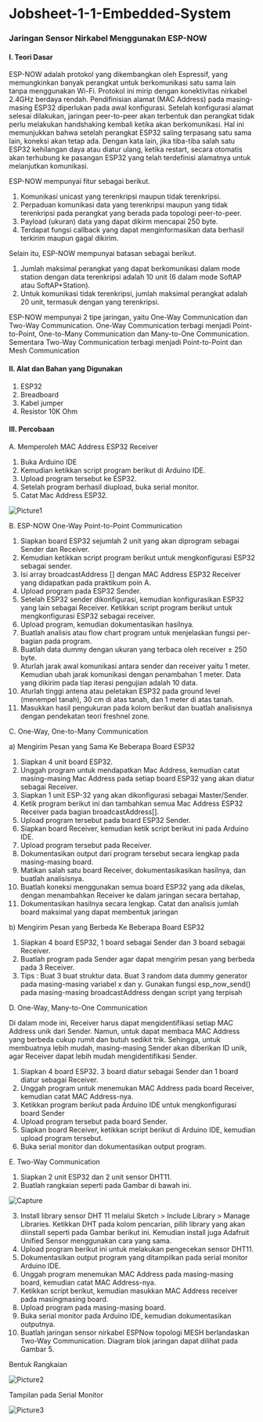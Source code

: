 # Jobsheet-1-1-Embedded-System
### Jaringan Sensor Nirkabel Menggunakan ESP-NOW

#### I. Teori Dasar
ESP-NOW adalah protokol yang dikembangkan oleh Espressif, yang memungkinkan banyak perangkat untuk berkomunikasi satu sama lain tanpa menggunakan Wi-Fi. Protokol ini mirip dengan konektivitas nirkabel 2.4GHz berdaya rendah. Pendifinisian alamat (MAC Address) pada masing-masing ESP32 diperlukan pada awal konfigurasi. Setelah konfigurasi alamat selesai dilakukan, jaringan peer-to-peer akan terbentuk dan perangkat tidak perlu melakukan handshaking kembali ketika akan berkomunikasi. Hal ini memunjukkan bahwa setelah perangkat ESP32 saling terpasang satu sama lain, koneksi akan tetap ada. Dengan kata lain, jika tiba-tiba salah satu ESP32 kehilangan daya atau diatur ulang, ketika restart, secara otomatis akan terhubung ke pasangan ESP32 yang telah terdefinisi alamatnya untuk melanjutkan komunikasi.

ESP-NOW mempunyai fitur sebagai berikut.
1. Komunikasi unicast yang terenkripsi maupun tidak terenkripsi.
2. Perpaduan komunikasi data yang terenkripsi maupun yang tidak terenkripsi pada perangkat yang berada pada topologi peer-to-peer.
3. Payload (ukuran) data yang dapat dikirm mencapai 250 byte.
4. Terdapat fungsi callback yang dapat menginformasikan data berhasil terkirim maupun gagal dikirim. 

Selain itu, ESP-NOW mempunyai batasan sebagai berikut.
1. Jumlah maksimal perangkat yang dapat berkomunikasi dalam mode station dengan data terenkripsi adalah 10 unit (6 dalam mode SoftAP atau SoftAP+Station).
2. Untuk komunikasi tidak terenkripsi, jumlah maksimal perangkat adalah 20 unit, termasuk dengan yang terenkripsi. 

ESP-NOW mempunyai 2 tipe jaringan, yaitu One-Way Communication dan Two-Way Communication. One-Way Communication terbagi menjadi Point-to-Point, One-to-Many Communication dan Many-to-One Communication. Sementara Two-Way Communication terbagi menjadi Point-to-Point dan Mesh Communication

#### II. Alat dan Bahan yang Digunakan
1) ESP32
2) Breadboard
3) Kabel jumper
4) Resistor 10K Ohm

#### III. Percobaan
A. Memperoleh MAC Address ESP32 Receiver
1. Buka Arduino IDE
2. Kemudian ketikkan script program berikut di Arduino IDE.
3. Upload program tersebut ke ESP32.
4. Setelah program berhasil diupload, buka serial monitor.
5. Catat Mac Address ESP32.

![Picture1](https://user-images.githubusercontent.com/118172386/210173426-1aee942b-1158-40d6-8c78-43977cb210f7.png)

B. ESP-NOW One-Way Point-to-Point Communication
1. Siapkan board ESP32 sejumlah 2 unit yang akan diprogram sebagai Sender dan Receiver.
2. Kemudian ketikkan script program berikut untuk mengkonfigurasi ESP32 sebagai sender.
3. Isi array broadcastAddress [] dengan MAC Address ESP32 Receiver yang didapatkan pada praktikum poin A.
4. Upload program pada ESP32 Sender.
5. Setelah ESP32 sender dikonfigurasi, kemudian konfigurasikan ESP32 yang lain sebagai Receiver. Ketikkan script program berikut untuk mengkonfigurasi ESP32 sebagai
receiver.
6. Upload program, kemudian dokumentasikan hasilnya.
7. Buatlah analisis atau flow chart program untuk menjelaskan fungsi per-bagian pada program.
8. Buatlah data dummy dengan ukuran yang terbaca oleh receiver ± 250 byte.
9. Aturlah jarak awal komunikasi antara sender dan receiver yaitu 1 meter. Kemudian ubah jarak komunikasi dengan penambahan 1 meter. Data yang dikirim pada tiap iterasi pengujian adalah 10 data.
10. Aturlah tinggi antena atau peletakan ESP32 pada ground level (menempel tanah), 30 cm di atas tanah, dan 1 meter di atas tanah.
11. Masukkan hasil pengukuran pada kolom berikut dan buatlah analisisnya dengan pendekatan teori freshnel zone.

C. One-Way, One-to-Many Communication

a) Mengirim Pesan yang Sama Ke Beberapa Board ESP32
1. Siapkan 4 unit board ESP32.
2. Unggah program untuk mendapatkan Mac Address, kemudian catat masing-masing Mac Address pada setiap board ESP32 yang akan diatur sebagai Receiver.
3. Siapkan 1 unit ESP-32 yang akan dikonfigurasi sebagai Master/Sender.
4. Ketik program berikut ini dan tambahkan semua Mac Address ESP32 Receiver pada bagian broadcastAddress[].
5. Upload program tersebut pada board ESP32 Sender.
6. Siapkan board Receiver, kemudian ketik script berikut ini pada Arduino IDE.
7. Upload program tersebut pada Receiver.
8. Dokumentasikan output dari program tersebut secara lengkap pada masing-masing board.
9. Matikan salah satu board Receiver, dokumentasikasikan hasilnya, dan buatlah analisisnya.
10. Buatlah koneksi menggunakan semua board ESP32 yang ada dikelas, dengan menambahkan Receiver ke dalam jaringan secara bertahap,
11. Dokumentasikan hasilnya secara lengkap. Catat dan analisis jumlah board maksimal yang dapat membentuk jaringan

b) Mengirim Pesan yang Berbeda Ke Beberapa Board ESP32
1. Siapkan 4 board ESP32, 1 board sebagai Sender dan 3 board sebagai Receiver.
2. Buatlah program pada Sender agar dapat mengirim pesan yang berbeda pada 3 Receiver.
3. Tips : Buat 3 buat struktur data.
Buat 3 random data dummy generator pada masing-masing variabel x dan y.
Gunakan fungsi esp_now_send() pada masing-masing broadcastAddress dengan
script yang terpisah

D. One-Way, Many-to-One Communication 

Di dalam mode ini, Receiver harus dapat mengidentifikasi setiap MAC Address unik dari Sender. Namun, untuk dapat membaca MAC Address yang berbeda cukup rumit dan butuh
sedikit trik. Sehingga, untuk membuatnya lebih mudah, masing-masing Sender akan diberikan ID unik, agar Receiver dapat lebih mudah mengidentifikasi Sender.
1. Siapkan 4 board ESP32. 3 board diatur sebagai Sender dan 1 board diatur sebagai Receiver.
2. Unggah program untuk menemukan MAC Address pada board Receiver, kemudian catat MAC Address-nya.
3. Ketikkan program berikut pada Arduino IDE untuk mengkonfigurasi board Sender
4. Upload program tersebut pada board Sender.
5. Siapkan board Receiver, ketikkan script berikut di Arduino IDE, kemudian upload program tersebut.
6. Buka serial monitor dan dokumentasikan output program.

E. Two-Way Communication
1. Siapkan 2 unit ESP32 dan 2 unit sensor DHT11.
2. Buatlah rangkaian seperti pada Gambar di bawah ini.

![Capture](https://user-images.githubusercontent.com/118172386/210173864-32fef3ae-6fe2-4463-bbf7-10462a2a3d51.JPG)

3. Install library sensor DHT 11 melalui Sketch > Include Library > Manage Libraries. Ketikkan DHT pada kolom pencarian, pilih library yang akan diinstall seperti pada
Gambar berikut ini. Kemudian install juga Adafruit Unified Sensor menggunakan cara yang sama.
4. Upload program berikut ini untuk melakukan pengecekan sensor DHT11.
5. Dokumentasikan output program yang ditampilkan pada serial monitor Arduino IDE.
6. Unggah program menemukan MAC Address pada masing-masing board, kemudian catat MAC Address-nya.
7. Ketikkan script berikut, kemudian masukkan MAC Address receiver pada masingmasing board.
8. Upload program pada masing-masing board.
9. Buka serial monitor pada Arduino IDE, kemudian dokumentasikan outputnya.
10. Buatlah jaringan sensor nirkabel ESPNow topologi MESH berlandaskan Two-Way Communication. Diagram blok jaringan dapat dilihat pada Gambar 5.

Bentuk Rangkaian

![Picture2](https://user-images.githubusercontent.com/118172386/210173997-db16f6c3-43fd-41d2-8d5c-6e4d15aede02.png)


Tampilan pada Serial Monitor

![Picture3](https://user-images.githubusercontent.com/118172386/210173992-b4dfa271-443d-4b5d-95d1-972995517a3b.png)

